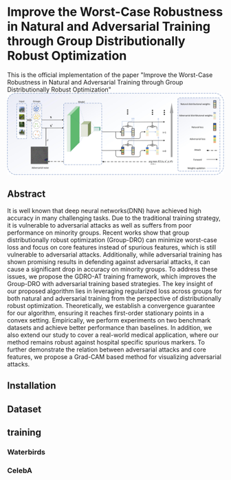 # Improve the Worst-Case Robustness in Natural and Adversarial Training through Group Distributionally Robust Optimization
This is the official implementation of the paper "Improve the Worst-Case Robustness in Natural and Adversarial Training through Group Distributionally Robust Optimization"
![image](model.jpg)

## Abstract

It is well known that deep neural networks(DNN) have achieved high accuracy in many challenging tasks. Due to the traditional training strategy, it is vulnerable to adversarial attacks as well as suffers from poor performance on minority groups. Recent works show that group distributionally robust optimization (Group-DRO) can minimize worst-case loss and focus on core features instead of spurious features, which is still vulnerable to adversarial attacks. Additionally, while adversarial training has shown promising results in defending against adversarial attacks, it can cause a significant drop in accuracy on minority groups. To address these issues, we propose the GDRO-AT training framework, which improves the Group-DRO with adversarial training based strategies. The key insight of our proposed algorithm lies in leveraging regularized loss across groups for both natural and adversarial training from the perspective of distributionally robust optimization. Theoretically, we establish a convergence guarantee for our algorithm, ensuring it reaches first-order stationary points in a convex setting. Empirically, we perform experiments on two benchmark datasets and achieve better performance than baselines. In addition, we also extend our study to cover a real-world medical application, where our method remains robust against hospital specific spurious markers. To further demonstrate the relation between adversarial attacks and core features, we propose a Grad-CAM based method for visualizing adversarial attacks.



## Installation 





## Dataset




## training

### Waterbirds


### CelebA
